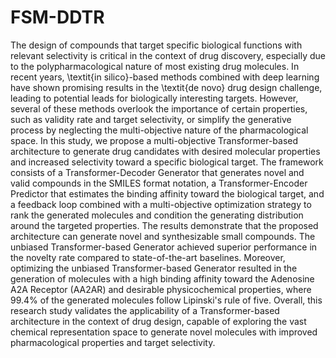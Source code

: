 # FSM-DDTR
The design of compounds that target specific biological functions with relevant selectivity is critical in the context of drug discovery, especially due to the polypharmacological nature of most existing drug molecules. In recent years, \textit{in silico}-based methods combined with deep learning have shown promising results in the \textit{de novo} drug design challenge, leading to potential leads for biologically interesting targets. However, several of these methods overlook the importance of certain properties, such as validity rate and target selectivity, or simplify the generative process by neglecting the multi-objective nature of the pharmacological space.
In this study, we propose a multi-objective Transformer-based architecture to generate drug candidates with desired molecular properties and increased selectivity toward a specific biological target. The framework consists of a Transformer-Decoder Generator that generates novel and valid compounds in the SMILES format notation, a Transformer-Encoder Predictor that estimates the binding affinity toward the biological target, and a feedback loop combined with a multi-objective optimization strategy to rank the generated molecules and condition the generating distribution around the targeted properties.
The results demonstrate that the proposed architecture can generate novel and synthesizable small compounds. The unbiased Transformer-based Generator achieved superior performance in the novelty rate compared to state-of-the-art baselines. Moreover, optimizing the unbiased Transformer-based Generator resulted in the generation of molecules with a high binding affinity toward the Adenosine A2A Receptor (AA2AR) and desirable physicochemical properties, where 99.4\% of the generated molecules follow Lipinski's rule of five.
Overall, this research study validates the applicability of a Transformer-based architecture in the context of drug design, capable of exploring the vast chemical representation space to generate novel molecules with improved pharmacological properties and target selectivity.
